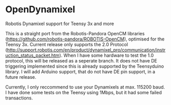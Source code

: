 # OpenDynamixel
Robotis Dynamixel support for Teensy 3x and more

This is a straight port from the Robotis-Pandora OpenCM libraries (https://github.com/robotis-pandora/ROBOTIS-OpenCM), optimised for the Teensy 3x. Current release only supports the 2.0 Protocol (http://support.robotis.com/en/product/dynamixel_pro/communication/instruction_status_packet.htm). When I have some hardware to test the 1.0 protocol, this will be released as a seperate branch. It does not have DE triggering implemented since this is already supported by the Teensyduino library. I will add Arduino support, that do not have DE pin support, in a future release.

Currently, I only reccommend to use your Dynamixels at max. 115200 baud. I have done some tests on the Teensy using 1Mbps, but it had some failed transactions.
